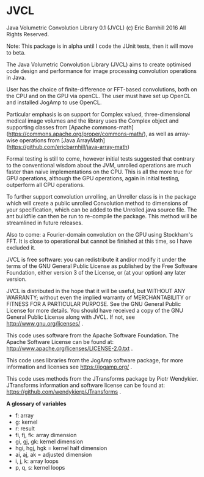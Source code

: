 # JVCL

Java Volumetric Convolution Library 0.1 (JVCL) (c) Eric Barnhill 2016 All Rights Reserved.

Note: This package is in alpha until I code the JUnit tests, then it will move to beta.

The Java Volumetric Convolution Library (JVCL) aims to create optimised code design and performance for image processing convolution operations in Java.

User has the choice of finite-difference or FFT-based convolutions, both on the CPU and on the GPU via openCL. The user must have set up OpenCL and installed JogAmp to use OpenCL.

Particular emphasis is on support for Complex valued, three-dimensional medical image volumes and the library uses the Complex object and supporting classes from [Apache commons-math] (https://commons.apache.org/proper/commons-math/), as well as array-wise operations from [Java ArrayMath] (https://github.com/ericbarnhill/java-array-math)

Formal testing is still to come, however initial tests suggested that contrary to the conventional wisdom about the JVM, unrolled operations are much faster than naive implementations on the CPU. This is all the more true for GPU operations, although the GPU operations, again in initial testing, outperform all CPU operations. 

To further support convolution unrolling, an Unroller class is in the package which will create a public unrolled Convolution method to dimensions of your specification, which can be added to the Unrolled.java source file. The ant buildfile can then be run to re-compile the package. This method will be streamlined in future releases.

Also to come: a Fourier-domain convolution on the GPU using Stockham's FFT. It is close to operational but cannot be finished at this time, so I have excluded it.

JVCL is free software: you can redistribute it and/or modify it under the terms of the GNU General Public License as published by the Free Software Foundation, either version 3 of the License, or (at your option) any later version.
  
JVCL is distributed in the hope that it will be useful, but WITHOUT ANY WARRANTY; without even the implied warranty of MERCHANTABILITY or FITNESS FOR A PARTICULAR PURPOSE. See the GNU General Public License for more details. You should have received a copy of the GNU General Public License along with JVCL.  If not, see http://www.gnu.org/licenses/ .
 
This code uses software from the Apache Software Foundation. The Apache Software License can be found at: http://www.apache.org/licenses/LICENSE-2.0.txt .

This code uses libraries from the JogAmp software package, for more information and licenses see https://jogamp.org/ .

This code uses methods from the JTransforms package by Piotr Wendykier. JTransforms information and software license can be found at: https://github.com/wendykierp/JTransforms .



<b>A glossary of variables</b>
<ul>
<li>f: array
<li>g: kernel
<li>r: result
<li>fi, fj, fk: array dimension
<li>gi, gj, gk: kernel dimension
<li>hgi, hgj, hgk = kernel half dimension
<li>ai, aj, ak = adjusted dimension
<li>i, j, k: array loops
<li>p, q, s: kernel loops
</ul>



